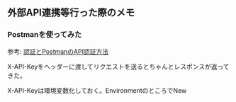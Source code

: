 ## 外部API連携等行った際のメモ

### Postmanを使ってみた

参考: [認証とPostmanのAPI認証方法](https://qiita.com/morioka1206/items/9810c6a8bccec897c273)

X-API-Keyをヘッダーに渡してリクエストを送るとちゃんとレスポンスが返ってきた。

X-API-Keyは環境変数化しておく。EnvironmentのところでNew
